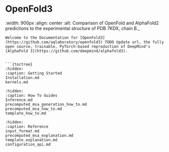 # OpenFold3

:width: 900px
:align: center
:alt: Comparison of OpenFold and AlphaFold2 predictions to the experimental structure of PDB 7KDX, chain B._
```
Welcome to the Documentation for [OpenFold3](https://github.com/aqlaboratory/openfold3) TODO Update url, the fully open source, trainable, PyTorch-based reproduction of DeepMind's 
[AlphaFold 3](https://github.com/deepmind/alphafold3).


```{toctree}
:hidden:
:caption: Getting Started
Installation.md
kernels.md
```

```{toctree}
:hidden: 
:caption: How To Guides
Inference.md
precomputed_msa_generation_how_to.md
precomputed_msa_how_to.md
template_how_to.md
```

```{toctree}
:hidden: 
:caption: Reference 
input_format.md
precomputed_msa_explanation.md 
template_explanation.md
configuration_api.md
```